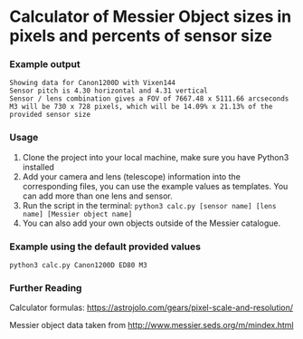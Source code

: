 # Calculator of Messier Object sizes in pixels and percents of sensor size

### Example output

```
Showing data for Canon1200D with Vixen144
Sensor pitch is 4.30 horizontal and 4.31 vertical
Sensor / lens combination gives a FOV of 7667.48 x 5111.66 arcseconds
M3 will be 730 x 728 pixels, which will be 14.09% x 21.13% of the provided sensor size
```

### Usage

1. Clone the project into your local machine, make sure you have Python3 installed
2. Add your camera and lens (telescope) information into the corresponding files, you can use the example values as templates. You can add more than one lens and sensor.
3. Run the script in the terminal: `python3 calc.py [sensor name] [lens name] [Messier object name]`
4. You can also add your own objects outside of the Messier catalogue.

### Example using the default provided values

`python3 calc.py Canon1200D ED80 M3`

### Further Reading

Calculator formulas: https://astrojolo.com/gears/pixel-scale-and-resolution/

Messier object data taken from http://www.messier.seds.org/m/mindex.html
